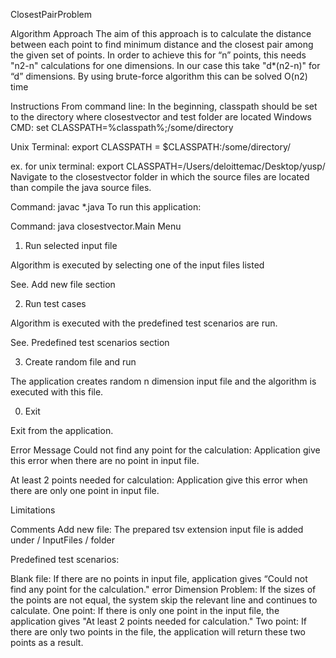ClosestPairProblem

Algorithm Approach
The aim of this approach is to calculate the distance between each point to find minimum distance and the closest pair among the given set of points. In order to achieve this for “n” points, this needs "n2-n" calculations for one dimensions. In our case this take "d*(n2-n)" for “d” dimensions. By using brute-force algorithm this can be solved O(n2) time

Instructions
From command line:
In the beginning, classpath should be set to the directory where closestvector and test folder are located
Windows CMD: set CLASSPATH=%classpath%;/some/directory

Unix Terminal: export CLASSPATH = $CLASSPATH:/some/directory/

ex. for unix terminal: export CLASSPATH=/Users/deloittemac/Desktop/yusp/
Navigate to the closestvector folder in which the source files are located than compile the java source files.

Command: javac *.java
To run this application:

Command: java closestvector.Main
Menu
1) Run selected input file

Algorithm is executed by selecting one of the input files listed

See. Add new file section

2) Run test cases

Algorithm is executed with the predefined test scenarios are run.

See. Predefined test scenarios section

3) Create random file and run

The application creates random n dimension input file and the algorithm is executed with this file.

0) Exit

Exit from the application.

Error Message
Could not find any point for the calculation: Application give this error when there are no point in input file.

At least 2 points needed for calculation: Application give this error when there are only one point in input file.



Limitations


Comments
Add new file: The prepared tsv extension input file is added under / InputFiles / folder

Predefined test scenarios:

Blank file: If there are no points in input file, application gives “Could not find any point for the calculation." error
Dimension Problem: If the sizes of the points are not equal, the system skip the relevant line and continues to calculate.
One point: If there is only one point in the input file, the application gives "At least 2 points needed for calculation."
Two point: If there are only two points in the file, the application will return these two points as a result.

